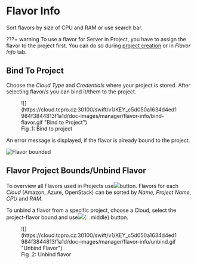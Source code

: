 # **Flavor Info**

Sort flavors by size of CPU and RAM or use search bar.

???+ warning
    To use a flavor for Server in Project, you have to assign the flavor to the project first. You can do so during [project creation](../projects/creating-a-new-project) or in *Flavor Info* tab.

## **Bind To Project**

Choose the *Cloud Type* and *Credentials* where your project is stored. After selecting flavor/s you can bind it/them to the project.

<figure markdown>
  ![](https://cloud.tcpro.cz:30100/swift/v1/KEY_c5d050a1634d4ed1984f3844813f1a1d/doc-images/manager/flavor-info/bind-flavor.gif "Bind to Project")
  <figcaption>Fig .1: Bind to project</figcaption>
</figure>

An error message is displayed, if the flavor is already bound to the project.

![](https://cloud.tcpro.cz:30100/swift/v1/KEY_c5d050a1634d4ed1984f3844813f1a1d/doc-images/manager/flavor-info/flavor-bounded.png "Flavor bounded")

## **Flavor Project Bounds/Unbind Flavor**

To overview all Flavors used in Projects use![](https://cloud.tcpro.cz:30100/swift/v1/KEY*c5d050a1634d4ed1984f3844813f1a1d/doc-images/manager/flavor-info/flavor-project-bounds.png)button. Flavors for each *Cloud* (Amazon, Azure, OpenStack) can be sorted by *Name*, *Project Name*, *CPU* and *RAM*.

To unbind a flavor from a specific project, choose a Cloud, select the project-flavor bound and use![](https://cloud.tcpro.cz:30100/swift/v1/KEY_c5d050a1634d4ed1984f3844813f1a1d/doc-images/manager/flavor-info/unbind-flavor.png){: .middle} button.

<figure markdown>
  ![](https://cloud.tcpro.cz:30100/swift/v1/KEY_c5d050a1634d4ed1984f3844813f1a1d/doc-images/manager/flavor-info/unbind.gif "Unbind Flavor")
  <figcaption>Fig .2: Unbind flavor</figcaption>
</figure>

